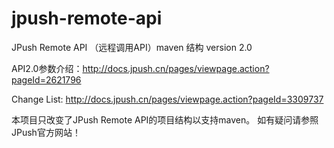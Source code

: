 jpush-remote-api
================

JPush Remote API （远程调用API）maven 结构 version 2.0

API2.0参数介绍：http://docs.jpush.cn/pages/viewpage.action?pageId=2621796

Change List: http://docs.jpush.cn/pages/viewpage.action?pageId=3309737

本项目只改变了JPush Remote API的项目结构以支持maven。
如有疑问请参照JPush官方网站！

